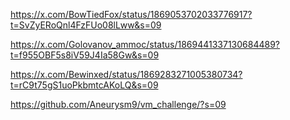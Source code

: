 https://x.com/BowTiedFox/status/1869053702033776917?t=SvZyERoQnl4FzFUo08lLww&s=09

https://x.com/Golovanov_ammoc/status/1869441337130684489?t=f955OBF5s8iV59J4Ia58Gw&s=09

https://x.com/Bewinxed/status/1869283271005380734?t=rC9t75gS1uoPkbmtcAKoLQ&s=09

https://github.com/Aneurysm9/vm_challenge/?s=09